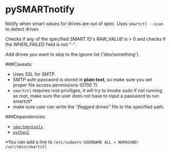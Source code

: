 # pySMARTnotify
Notify when smart values for drives are out of spec. Uses `smartctl --scan` to detect drives

Checks if any of the specified SMART ID's *RAW_VALUE* is > 0 and checks if the *WHEN_FAILED* field is not "-".

Add drives you want to skip to the ignore list ('dev/something').

###Caveats:
  - Uses SSL for SMTP.
  - SMTP auth password is stored in **plain text**, so make sure you set proper file access permissions (0700 ?).
  - `smartctl` requires root priviliges, it will try to invoke sudo if not running as root, make sure the user does not have to input a password to run smartctl\*
  - make sure user can write the *"flagged drives"* file to the specified path.

###Dependencies:
  - [`smartmontools`](https://www.smartmontools.org/)
  - [`python2`](https://www.python.org)


\*You can add a line to `/etc/sudoers`:
`USERNAME ALL = NOPASSWD: /usr/sbin/smartctl`

